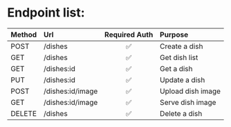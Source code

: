 # Endpoint list:
| Method | Url | Required Auth | Purpose |
| :- | :- | :-: | :- |
| POST | /dishes | ✅ | Create a dish
| GET | /dishes | ✅ | Get dish list
| GET | /dishes:id | ✅ | Get a dish
| PUT | /dishes:id | ✅ | Update a dish
| POST | /dishes:id/image | ✅ | Upload dish image
| GET | /dishes:id/image | ✅ | Serve dish image
| DELETE | /dishes | ✅ | Delete a dish